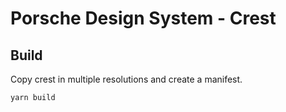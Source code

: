 # Porsche Design System - Crest

## Build

Copy crest in multiple resolutions and create a manifest.

```
yarn build
```
